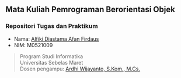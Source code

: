 ## Mata Kuliah Pemrograman Berorientasi Objek
### Repositori Tugas dan Praktikum
- Nama: [Alfiki Diastama Afan Firdaus](http://github.com/alfikiafan)
- NIM: M0521009

> Program Studi Informatika  
> Universitas Sebelas Maret  
> Dosen pengampu: [Ardhi Wijayanto, S.Kom., M.Cs.](http://github.com/ardhiesta)  
